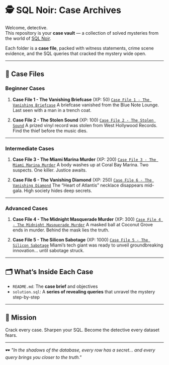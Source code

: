 # 🕵️ SQL Noir: Case Archives

Welcome, detective.  
This repository is your **case vault** — a collection of solved mysteries from the world of [SQL Noir](https://www.sqlnoir.com/).  

Each folder is a **case file**, packed with witness statements, crime scene evidence, and the SQL queries that cracked the mystery wide open.

---

## 📂 Case Files

### Beginner Cases
1. **Case File 1 - The Vanishing Briefcase** (XP: 50) [`Case File 1 - The Vanishing Briefcase`](./Case%20File%201%20-%20The%20Vanishing%20Briefcase) 
   A briefcase vanished from the Blue Note Lounge. Last seen with a man in a trench coat.  

2. **Case File 2 - The Stolen Sound** (XP: 100) [`Case File 2 - The Stolen Sound`](./Case%20File%202%20-%20The%20Stolen%20Sound)
   A prized vinyl record was stolen from West Hollywood Records. Find the thief before the music dies.  

---

### Intermediate Cases
1. **Case File 3 - The Miami Marina Murder** (XP: 200) [`Case File 3 - The Miami Marina Murder`](./Case%20File%203%20-%20The%20Miami%20Marina%20Murder)
   A body washes up at Coral Bay Marina. Two suspects. One killer. Justice awaits.  

2. **Case File 6 - The Vanishing Diamond** (XP: 250) [`Case File 6 - The Vanishing Diamond`](./Case%20File%206%20-%20The%20Vanishing%20Diamond)
   The “Heart of Atlantis” necklace disappears mid-gala. High society hides deep secrets.  

---

### Advanced Cases
1. **Case File 4 - The Midnight Masquerade Murder** (XP: 300) [`Case File 4 - The Midnight Masquerade Murder`](./Case%20File%204%20-%20The%20Midnight%20Masquerade%20Murder)
   A masked ball at Coconut Grove ends in murder. Behind the mask lies the truth.  

2. **Case File 5 - The Silicon Sabotage** (XP: 1000) [`Case File 5 - The Silicon Sabotage`](./Case%20File%205%20-%20The%20Silicon%20Sabotage)
   Miami’s tech giant was ready to unveil groundbreaking innovation… until sabotage struck.  

---

## 🗂️ What’s Inside Each Case
- `README.md`: The **case brief** and objectives  
- `solution.sql`: A **series of revealing queries** that unravel the mystery step-by-step

---

## 🎯 Mission
Crack every case. Sharpen your SQL. Become the detective every dataset fears.  

---

🕶️ *"In the shadows of the database, every row has a secret… and every query brings you closer to the truth."*
